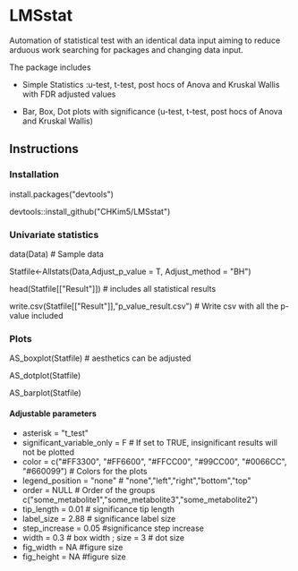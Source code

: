 # LMSstat
Automation of statistical test with an identical data input aiming to reduce arduous work searching for packages and changing data input.

The package includes

* Simple Statistics :u-test, t-test, post hocs of Anova and Kruskal Wallis with FDR adjusted values

* Bar, Box, Dot plots with significance (u-test, t-test, post hocs of Anova and Kruskal Wallis)

## Instructions

### Installation
install.packages("devtools")

devtools::install_github("CHKim5/LMSstat")

### Univariate statistics

data(Data) # Sample data 

Statfile<-Allstats(Data,Adjust_p_value = T, Adjust_method = "BH")

head(Statfile[["Result"]]) # includes all statistical results

write.csv(Statfile[["Result"]],"p_value_result.csv")  # Write csv with all the p-value included

### Plots

AS_boxplot(Statfile) # aesthetics can be adjusted   

AS_dotplot(Statfile)

AS_barplot(Statfile)

#### Adjustable parameters

* asterisk = "t_test"  
* significant_variable_only = F  # If set to TRUE, insignificant results will not be plotted
* color = c("#FF3300", "#FF6600", "#FFCC00", "#99CC00", "#0066CC", "#660099") # Colors for the plots
* legend_position = "none" #  "none","left","right","bottom","top"
* order = NULL # Order of the groups c("some_metabolite1","some_metabolite3","some_metabolite2")
* tip_length = 0.01 # significance tip length
* label_size = 2.88 # significance label size
* step_increase = 0.05 #significance step increase
* width = 0.3 # box width ; size = 3 # dot size
* fig_width = NA #figure size 
* fig_height = NA #figure size
